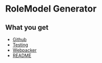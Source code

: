 # RoleModel Generator

## What you get

* [Github](./github)
* [Testing](./testing)
* [Webpacker](./webpacker)
* [README](./readme)
